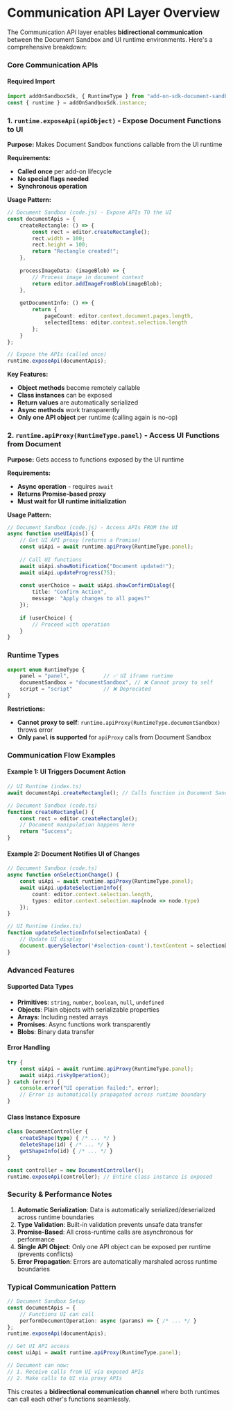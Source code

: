# **Communication API Layer Overview**

The Communication API layer enables **bidirectional communication** between the Document Sandbox and UI runtime environments. Here's a comprehensive breakdown:

### **Core Communication APIs**

#### **Required Import**
```typescript
import addOnSandboxSdk, { RuntimeType } from "add-on-sdk-document-sandbox";
const { runtime } = addOnSandboxSdk.instance;
```

### **1. `runtime.exposeApi(apiObject)` - Expose Document Functions to UI**

**Purpose:** Makes Document Sandbox functions callable from the UI runtime

**Requirements:**
- **Called once** per add-on lifecycle
- **No special flags needed**
- **Synchronous operation**

**Usage Pattern:**
```typescript
// Document Sandbox (code.js) - Expose APIs TO the UI
const documentApis = {
    createRectangle: () => {
        const rect = editor.createRectangle();
        rect.width = 100;
        rect.height = 100;
        return "Rectangle created!";
    },
    
    processImageData: (imageBlob) => {
        // Process image in document context
        return editor.addImageFromBlob(imageBlob);
    },
    
    getDocumentInfo: () => {
        return {
            pageCount: editor.context.document.pages.length,
            selectedItems: editor.context.selection.length
        };
    }
};

// Expose the APIs (called once)
runtime.exposeApi(documentApis);
```

**Key Features:**
- **Object methods** become remotely callable
- **Class instances** can be exposed
- **Return values** are automatically serialized
- **Async methods** work transparently
- **Only one API object** per runtime (calling again is no-op)

### **2. `runtime.apiProxy(RuntimeType.panel)` - Access UI Functions from Document**

**Purpose:** Gets access to functions exposed by the UI runtime

**Requirements:**
- **Async operation** - requires `await`
- **Returns Promise-based proxy**
- **Must wait for UI runtime initialization**

**Usage Pattern:**
```typescript
// Document Sandbox (code.js) - Access APIs FROM the UI
async function useUIApis() {
    // Get UI API proxy (returns a Promise)
    const uiApi = await runtime.apiProxy(RuntimeType.panel);
    
    // Call UI functions
    await uiApi.showNotification("Document updated!");
    await uiApi.updateProgress(75);
    
    const userChoice = await uiApi.showConfirmDialog({
        title: "Confirm Action",
        message: "Apply changes to all pages?"
    });
    
    if (userChoice) {
        // Proceed with operation
    }
}
```

### **Runtime Types**

```typescript
export enum RuntimeType {
    panel = "panel",           // ✅ UI iframe runtime  
    documentSandbox = "documentSandbox", // ❌ Cannot proxy to self
    script = "script"          // ❌ Deprecated
}
```

**Restrictions:**
- **Cannot proxy to self**: `runtime.apiProxy(RuntimeType.documentSandbox)` throws error
- **Only `panel` is supported** for `apiProxy` calls from Document Sandbox

### **Communication Flow Examples**

#### **Example 1: UI Triggers Document Action**
```typescript
// UI Runtime (index.ts)
await documentApi.createRectangle(); // Calls function in Document Sandbox

// Document Sandbox (code.ts) 
function createRectangle() {
    const rect = editor.createRectangle();
    // Document manipulation happens here
    return "Success";
}
```

#### **Example 2: Document Notifies UI of Changes**
```typescript
// Document Sandbox (code.ts)
async function onSelectionChange() {
    const uiApi = await runtime.apiProxy(RuntimeType.panel);
    await uiApi.updateSelectionInfo({
        count: editor.context.selection.length,
        types: editor.context.selection.map(node => node.type)
    });
}

// UI Runtime (index.ts) 
function updateSelectionInfo(selectionData) {
    // Update UI display
    document.querySelector('#selection-count').textContent = selectionData.count;
}
```

### **Advanced Features**

#### **Supported Data Types**
- **Primitives**: `string`, `number`, `boolean`, `null`, `undefined`
- **Objects**: Plain objects with serializable properties
- **Arrays**: Including nested arrays
- **Promises**: Async functions work transparently
- **Blobs**: Binary data transfer

#### **Error Handling**
```typescript
try {
    const uiApi = await runtime.apiProxy(RuntimeType.panel);
    await uiApi.riskyOperation();
} catch (error) {
    console.error("UI operation failed:", error);
    // Error is automatically propagated across runtime boundary
}
```

#### **Class Instance Exposure**
```typescript
class DocumentController {
    createShape(type) { /* ... */ }
    deleteShape(id) { /* ... */ }
    getShapeInfo(id) { /* ... */ }
}

const controller = new DocumentController();
runtime.exposeApi(controller); // Entire class instance is exposed
```

### **Security & Performance Notes**

1. **Automatic Serialization**: Data is automatically serialized/deserialized across runtime boundaries
2. **Type Validation**: Built-in validation prevents unsafe data transfer
3. **Promise-Based**: All cross-runtime calls are asynchronous for performance
4. **Single API Object**: Only one API object can be exposed per runtime (prevents conflicts)
5. **Error Propagation**: Errors are automatically marshaled across runtime boundaries

### **Typical Communication Pattern**

```typescript
// Document Sandbox Setup
const documentApis = {
    // Functions UI can call
    performDocumentOperation: async (params) => { /* ... */ }
};
runtime.exposeApi(documentApis);

// Get UI API access
const uiApi = await runtime.apiProxy(RuntimeType.panel);

// Document can now:
// 1. Receive calls from UI via exposed APIs
// 2. Make calls to UI via proxy APIs
```

This creates a **bidirectional communication channel** where both runtimes can call each other's functions seamlessly.
